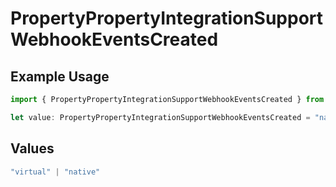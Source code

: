 # PropertyPropertyIntegrationSupportWebhookEventsCreated

## Example Usage

```typescript
import { PropertyPropertyIntegrationSupportWebhookEventsCreated } from "@unified-api/typescript-sdk/sdk/models/shared";

let value: PropertyPropertyIntegrationSupportWebhookEventsCreated = "native";
```

## Values

```typescript
"virtual" | "native"
```
